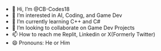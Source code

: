 - 👋 Hi, I’m @CB-Codes18
- 👀 I’m interested in AI, Coding, and Game Dev
- 🌱 I’m currently learning C++ and C#
- 💞️ I’m looking to collaborate on Game Dev Projects
- 📫 How to reach me Replit, Linkedin or X(Formerly Twitter)
- 😄 Pronouns: He or Him

<!---
CB-Codes18/CB-Codes18 is a ✨ special ✨ repository because its `README.md` (this file) appears on your GitHub profile.
You can click the Preview link to take a look at your changes.
--->
